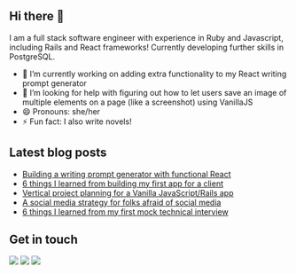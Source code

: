 ## Hi there 👋
I am a full stack software engineer with experience in Ruby and Javascript, including Rails and React frameworks! Currently developing further skills in PostgreSQL.

- 🔭 I’m currently working on adding extra functionality to my React writing prompt generator
- 🤔 I’m looking for help with figuring out how to let users save an image of multiple elements on a page (like a screenshot) using VanillaJS
- 😄 Pronouns: she/her
- ⚡ Fun fact: I also write novels!

## Latest blog posts
<!-- BLOG-POST-LIST:START -->
- [Building a writing prompt generator with functional React](https://dev.to/sharkham/building-a-writing-prompt-generator-with-functional-react-1k1o)
- [6 things I learned from building my first app for a client](https://dev.to/sharkham/6-things-i-learned-from-building-my-first-app-for-a-client-4dbj)
- [Vertical project planning for a Vanilla JavaScript/Rails app](https://dev.to/sharkham/vertical-project-planning-for-a-vanilla-javascript-rails-app-3k43)
- [A social media strategy for folks afraid of social media](https://dev.to/sharkham/a-social-media-strategy-for-folks-afraid-of-social-media-1gn3)
- [6 things I learned from my first mock technical interview](https://dev.to/sharkham/6-things-i-learned-from-my-first-mock-technical-interview-3dbi)
<!-- BLOG-POST-LIST:END -->

## Get in touch
<a href="https://twitter.com/sharkhamcodes"><img src="https://img.shields.io/badge/twitter-%231DA1F2.svg?&style=for-the-badge&logo=twitter&logoColor=white" /></a>
<a href="https://www.linkedin.com/in/markhamsam/"><img src="https://img.shields.io/badge/linkedin-%230077B5.svg?&style=for-the-badge&logo=linkedin&logoColor=white" /></a>
<a href="https://dev.to/sharkham"><img src="https://img.shields.io/badge/DEV.TO-%230A0A0A.svg?&style=for-the-badge&logo=dev-dot-to&logoColor=white" /></a>

<!--
**sharkham/sharkham** is a ✨ _special_ ✨ repository because its `README.md` (this file) appears on your GitHub profile.

Here are some ideas to get you started:

- 🔭 I’m currently working on ...
- 🌱 I’m currently learning ...
- 👯 I’m looking to collaborate on ...
- 🤔 I’m looking for help with ...
- 💬 Ask me about ...
- 📫 How to reach me: ...
- 😄 Pronouns: ...
- ⚡ Fun fact: ...
-->
